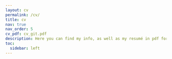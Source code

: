 ```yaml
---
layout: cv
permalink: /cv/
title: cv
nav: true
nav_order: 5
cv_pdf: cv_git.pdf
description: Here you can find my info, as well as my resumé in pdf format.
toc:
  sidebar: left
---
```

